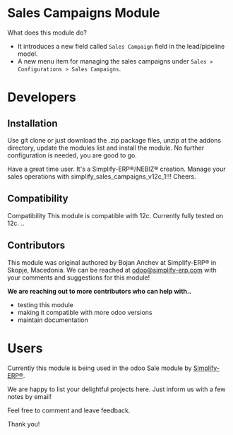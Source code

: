 # Sales Campaigns Module

What does this module do?

- It introduces a new field called `Sales Campaign` field in the lead/pipeline model.
- A new menu item for managing the sales campaigns under `Sales > Configurations > Sales Campaigns`.

# Developers

## Installation

Use git clone or just download the .zip package files, unzip at the addons directory, update the modules list and
install the module. No further configuration is needed, you are good to go.

Have a great time user. It's a Simplify-ERP®/NEBIZ® creation. Manage your sales operations with simplify_sales_campaigns_v12c_1!!! Cheers.

## Compatibility

Compatibility This module is compatible with 12c. Currently fully tested on 12c. ..

## Contributors

This module was original authored by Bojan Anchev at Simplify-ERP® in Skopje, Macedonia. We can be reached at odoo@simplify-erp.com with your comments and suggestions for this module!

**We are reaching out to more contributors who can help with..**

- testing this module
- making it compatible with more odoo versions
- maintain documentation

# Users

Currently this module is being used in the odoo Sale module by [Simplify-ERP®](https://simplify-erp.com/).

We are happy to list your delightful projects here. Just inform us with a few notes by email!

Feel free to comment and leave feedback.

Thank you!
